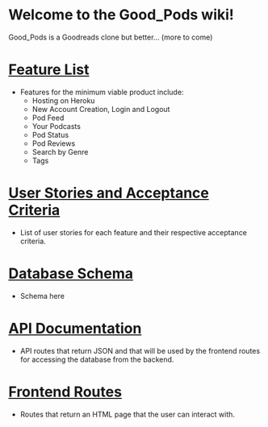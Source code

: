 # Welcome to the Good_Pods wiki!

Good_Pods is a Goodreads clone but better... (more to come)


# [Feature List](https://github.com/JSchutza/Good_Pods/wiki/MVP-Feature-List)

  * Features for the minimum viable product include:
    - Hosting on Heroku
    - New Account Creation, Login and Logout
    - Pod Feed
    - Your Podcasts
    - Pod Status
    - Pod Reviews
    - Search by Genre
    - Tags



# [User Stories and Acceptance Criteria](https://github.com/JSchutza/Good_Pods/wiki/User-Stories)
  * List of user stories for each feature and their respective acceptance criteria.


# [Database Schema](https://github.com/JSchutza/Good_Pods/wiki/Database-Schema)
  * Schema here


# [API Documentation](https://github.com/JSchutza/Good_Pods/wiki/API-Documentation)
  * API routes that return JSON and that will be used by the frontend routes for accessing the database from the backend.


# [Frontend Routes](https://github.com/JSchutza/Good_Pods/wiki/Frontend-Routes)
  * Routes that return an HTML page that the user can interact with.
